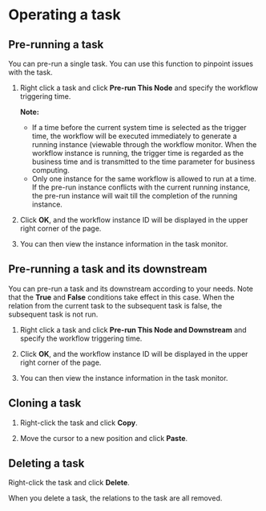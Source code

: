 # Operating a task

## Pre-running a task

You can pre-run a single task. You can use this function to pinpoint issues with the task.

1. Right click a task and click **Pre-run This Node** and specify the workflow triggering time.

   **Note:**

   - If a time before the current system time is selected as the trigger time, the workflow will be executed immediately to generate a running instance (viewable through the workflow monitor. When the workflow instance is running, the trigger time is regarded as the business time and is transmitted to the time parameter for business computing.
   - Only one instance for the same workflow is allowed to run at a time. If the pre-run instance conflicts with the current running instance, the pre-run instance will wait till the completion of the running instance.

2. Click **OK**, and the workflow instance ID will be displayed in the upper right corner of the page.

3. You can then view the instance information in the task monitor.

## Pre-running a task and its downstream

You can pre-run a task and its downstream according to your needs. Note that the **True** and **False** conditions take effect in this case. When the relation from the current task to the subsequent task is false, the subsequent task is not run.

1. Right click a task and click **Pre-run This Node and Downstream** and specify the workflow triggering time.

2. Click **OK**, and the workflow instance ID will be displayed in the upper right corner of the page.

3. You can then view the instance information in the task monitor.


## Cloning a task

1. Right-click the task and click **Copy**.

2. Move the cursor to a new position and click **Paste**.

## Deleting a task

Right-click the task and click **Delete**.

When you delete a task, the relations to the task are all removed.
